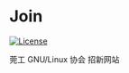 Join
===============

[![License](https://poser.pugx.org/topthink/think/license)](https://packagist.org/packages/topthink/think)

莞工 GNU/Linux 协会 招新网站

